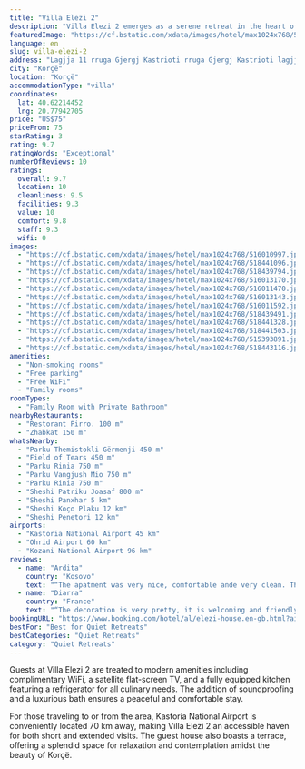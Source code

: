 ```yaml
---
title: "Villa Elezi 2"
description: "Villa Elezi 2 emerges as a serene retreat in the heart of Korçë, offering air-conditioned accommodations complete with a private balcony for an elevated stay experience."
featuredImage: "https://cf.bstatic.com/xdata/images/hotel/max1024x768/516010997.jpg?k=cb62e87883b9d31195e49848f6466bc214124c845f8e82c8b7694c6301aa545f&o=&hp=1"
language: en
slug: villa-elezi-2
address: "Lagjja 11 rruga Gjergj Kastrioti rruga Gjergj Kastrioti lagjja 11, 7001 Korçë, Albania"
city: "Korçë"
location: "Korçë"
accommodationType: "villa"
coordinates:
  lat: 40.62214452
  lng: 20.77942705
price: "US$75"
priceFrom: 75
starRating: 3
rating: 9.7
ratingWords: "Exceptional"
numberOfReviews: 10
ratings:
  overall: 9.7
  location: 10
  cleanliness: 9.5
  facilities: 9.3
  value: 10
  comfort: 9.8
  staff: 9.3
  wifi: 0
images:
  - "https://cf.bstatic.com/xdata/images/hotel/max1024x768/516010997.jpg?k=cb62e87883b9d31195e49848f6466bc214124c845f8e82c8b7694c6301aa545f&o=&hp=1"
  - "https://cf.bstatic.com/xdata/images/hotel/max1024x768/518441096.jpg?k=ca101d24a7a744f2311c2fbec80a98f5041d46ce1726ffc3a05d69df718bbb07&o=&hp=1"
  - "https://cf.bstatic.com/xdata/images/hotel/max1024x768/518439794.jpg?k=a217846deb80efc157f9a0784fb99f8080ae30cf83f7aa521762ef21140b1475&o=&hp=1"
  - "https://cf.bstatic.com/xdata/images/hotel/max1024x768/516013170.jpg?k=0bb1d826831a7a456e15ebe9ef3bcb378315c787c154edfd0d80905b5f62b627&o=&hp=1"
  - "https://cf.bstatic.com/xdata/images/hotel/max1024x768/516011470.jpg?k=542dd2fedab9f9678471795e3bb6e44fa1c29c4f35747e13d3a508e96a96993b&o=&hp=1"
  - "https://cf.bstatic.com/xdata/images/hotel/max1024x768/516013143.jpg?k=2834280f63b1abf049f7ffeff3eb14a3d03f8076254852047bc20c3b27001294&o=&hp=1"
  - "https://cf.bstatic.com/xdata/images/hotel/max1024x768/516011592.jpg?k=5bd447737997ffb9291ebda82aa1fad89cdbf9d490e683913927b358789f84a6&o=&hp=1"
  - "https://cf.bstatic.com/xdata/images/hotel/max1024x768/518439491.jpg?k=1575731a35c090858c86845655fee5a2d4d4c3abaa6522fd1d58cb0bba829a4e&o=&hp=1"
  - "https://cf.bstatic.com/xdata/images/hotel/max1024x768/518441328.jpg?k=54952803d79bd995d77a782a0bbbc0de034f0293cca07d26d4d5bc82bd113f99&o=&hp=1"
  - "https://cf.bstatic.com/xdata/images/hotel/max1024x768/518441503.jpg?k=8c9a333f4410271246cafa1a5dd6d573a9ea948527b1adb5677af3df12b75f1b&o=&hp=1"
  - "https://cf.bstatic.com/xdata/images/hotel/max1024x768/515393891.jpg?k=ef49131553fb5015d69716316740a09d071e75d85d980b42f3e4240de5cc78a7&o=&hp=1"
  - "https://cf.bstatic.com/xdata/images/hotel/max1024x768/518443116.jpg?k=97a3d6491f5296b1efbdff435a973c44dcb71cbc1324c33d6bbfd3c08679a760&o=&hp=1"
amenities:
  - "Non-smoking rooms"
  - "Free parking"
  - "Free WiFi"
  - "Family rooms"
roomTypes:
  - "Family Room with Private Bathroom"
nearbyRestaurants:
  - "Restorant Pirro. 100 m"
  - "Zhabkat 150 m"
whatsNearby:
  - "Parku Themistokli Gërmenji 450 m"
  - "Field of Tears 450 m"
  - "Parku Rinia 750 m"
  - "Parku Vangjush Mio 750 m"
  - "Parku Rinia 750 m"
  - "Sheshi Patriku Joasaf 800 m"
  - "Sheshi Panxhar 5 km"
  - "Sheshi Koço Plaku 12 km"
  - "Sheshi Penetori 12 km"
airports:
  - "Kastoria National Airport 45 km"
  - "Ohrid Airport 60 km"
  - "Kozani National Airport 96 km"
reviews:
  - name: "Ardita"
    country: "Kosovo"
    text: "“The apatment was very nice, comfortable ande very clean. The staff was very nice and very hospitable.”"
  - name: "Diarra"
    country: "France"
    text: "“The decoration is very pretty, it is welcoming and friendly, rich in colors. Very Pleasant.”"
bookingURL: "https://www.booking.com/hotel/al/elezi-house.en-gb.html?aid=8035640"
bestFor: "Best for Quiet Retreats"
bestCategories: "Quiet Retreats"
category: "Quiet Retreats"
---
```


Guests at Villa Elezi 2 are treated to modern amenities including complimentary WiFi, a satellite flat-screen TV, and a fully equipped kitchen featuring a refrigerator for all culinary needs. The addition of soundproofing and a luxurious bath ensures a peaceful and comfortable stay.

For those traveling to or from the area, Kastoria National Airport is conveniently located 70 km away, making Villa Elezi 2 an accessible haven for both short and extended visits. The guest house also boasts a terrace, offering a splendid space for relaxation and contemplation amidst the beauty of Korçë.